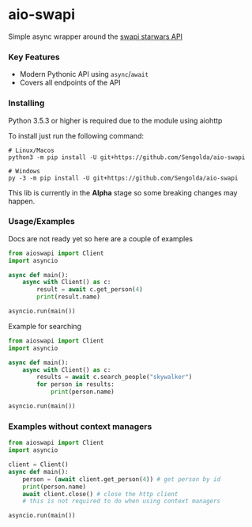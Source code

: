 # aio-swapi

Simple async wrapper around the [swapi starwars API](https://swapi.dev/)

### Key Features
- Modern Pythonic API using `async`/`await`
- Covers all endpoints of the API

### Installing
Python 3.5.3 or higher is required due to the module using aiohttp

To install just run the following command:
```
# Linux/Macos
python3 -m pip install -U git+https://github.com/Sengolda/aio-swapi

# Windows
py -3 -m pip install -U git+https://github.com/Sengolda/aio-swapi
```

This lib is currently in the **Alpha** stage so some breaking changes may happen.

### Usage/Examples
Docs are not ready yet so here are a couple of examples

```python
from aioswapi import Client
import asyncio

async def main():
    async with Client() as c:
        result = await c.get_person(4)
        print(result.name)

asyncio.run(main())
```
Example for searching
```python
from aioswapi import Client
import asyncio

async def main():
    async with Client() as c:
        results = await c.search_people("skywalker")
        for person in results:
            print(person.name)

asyncio.run(main())
```

### Examples without context managers

```python
from aioswapi import Client
import asyncio

client = Client()
async def main():
    person = (await client.get_person(4)) # get person by id
    print(person.name)
    await client.close() # close the http client 
    # this is not required to do when using context managers

asyncio.run(main())
```
